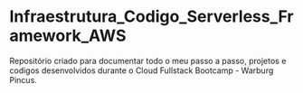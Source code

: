 # Infraestrutura_Codigo_Serverless_Framework_AWS
Repositório criado para documentar todo o meu passo a passo, projetos e codigos desenvolvidos durante o Cloud Fullstack Bootcamp - Warburg Pincus.
